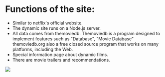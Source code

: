 <h1>Functions of the site:</h1>
<ul>
<li>Similar to netflix's official website.</li>
  <li>The dynamic site runs on a Node.js server.</li>
  <li>All data comes from themoviedb. Themoviedb is a program designed to implement features such as "Database", "Movie Database" themoviedb.org also a free closed source program that works on many platforms, including the Web.</li>
  <li>Special information page about dynamic films.</li>
  <li>There are movie trailers and recommendations.</li>
</ul>
 <img src="https://sun9-26.userapi.com/impg/KRF9M5PL6co8-o1WioxQn9WW0LQPlfOAddR6rA/SYVlSMM5SAY.jpg?size=1080x936&quality=96&sign=958afc219fda7747643120855776f9f2&type=album"/>
